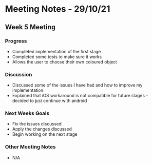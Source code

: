 # Meeting Notes - 29/10/21

## Week 5 Meeting 

### Progress

- Completed implementation of the first stage 
- Completed some tests to make sure it works 
- Allows the user to choose their own coloured object 


### Discussion 

- Discussed some of the issues I have had and how to improve my implementation 
- Explained that iOS workaround is not compatible for future stages - decided to just continue with android 

### Next Weeks Goals 

- Fix the issues discussed 
- Apply the changes discussed 
- Begin working on the next stage 

### Other Meeting Notes 

- N/A

